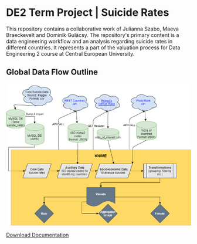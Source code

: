 # DE2 Term Project | Suicide Rates

This repository contains a collaborative work of Julianna Szabo, Maeva Braeckevelt and Dominik Gulácsy. The repository's primary content is a data engineering workflow and an analysis regarding suicide rates in different countries. It represents a part of the valuation process for Data Engineering 2 course at Central European University. 

## Global Data Flow Outline

[<img src="https://github.com/dgulacsy/DE2_Term_Project/blob/main/visuals/gdfo.png">](https://dgulacsy.github.io/DE2_Term_Project/visuals/gdfo.html)

[Download Documentation](https://github.com/dgulacsy/DE2_Term_Project/raw/main/Documentation/DE2_Term_Project_Documentation.pdf)
